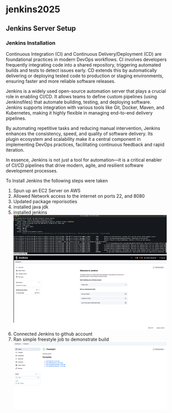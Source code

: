 # jenkins2025

## Jenkins Server Setup
### Jenkins Installation

Continuous Integration (CI) and Continuous Delivery/Deployment (CD) are foundational practices in modern DevOps workflows. CI involves developers frequently integrating code into a shared repository, triggering automated builds and tests to detect issues early. CD extends this by automatically delivering or deploying tested code to production or staging environments, ensuring faster and more reliable software releases.

Jenkins is a widely used open-source automation server that plays a crucial role in enabling CI/CD. It allows teams to define custom pipelines (using Jenkinsfiles) that automate building, testing, and deploying software. Jenkins supports integration with various tools like Git, Docker, Maven, and Kubernetes, making it highly flexible in managing end-to-end delivery pipelines.

By automating repetitive tasks and reducing manual intervention, Jenkins enhances the consistency, speed, and quality of software delivery. Its plugin ecosystem and scalability make it a central component in implementing DevOps practices, facilitating continuous feedback and rapid iteration.

In essence, Jenkins is not just a tool for automation—it is a critical enabler of CI/CD pipelines that drive modern, agile, and resilient software development processes.



To Install Jenkins the following steps were taken
1. Spun up an EC2 Server on AWS
2. Allowed Network access to the internet on ports 22, and 8080
3. Updated package reporisoties
4. installed java jdk
5. installed jenkins
![Alt text](./Status.png)
![Alt text](./Jenkinsimage.png)
6. Connected Jenkins to github account
7. Ran simple freestyle job to demonstrate build
![Alt text](./JenkinsJob.png)



